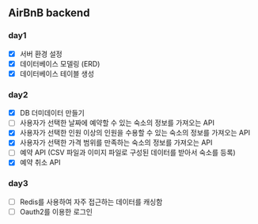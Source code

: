## AirBnB backend

### day1
- [x] 서버 환경 설정
- [x] 데이터베이스 모델링 (ERD)
- [x] 데이터베이스 테이블 생성

### day2
- [x] DB 더미데이터 만들기
- [ ] 사용자가 선택한 날짜에 예약할 수 있는 숙소의 정보를 가져오는 API
- [x] 사용자가 선택한 인원 이상의 인원을 수용할 수 있는 숙소의 정보를 가져오는 API
- [x] 사용자가 선택한 가격 범위를 만족하는 숙소의 정보를 가져오는 API
- [ ] 예약 API (CSV 파일과 이미지 파일로 구성된 데이터를 받아서 숙소를 등록)
- [x] 예약 취소 API

### day3
- [ ] Redis를 사용하여 자주 접근하는 데이터를 캐싱함
- [ ] Oauth2를 이용한 로그인